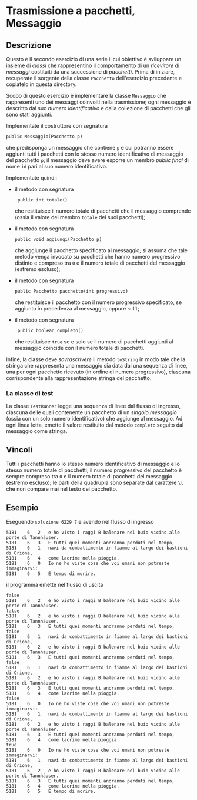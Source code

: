 Trasmissione a pacchetti, Messaggio
===================================

Descrizione
-----------

Questo è il secondo esercizio di una serie il cui obiettivo è sviluppare un
insieme di *classi* che rappresentino il comportamento di un *ricevitore* di
*messaggi* costituiti da una successione di *pacchetti*. Prima di iniziare,
recuperate il sorgente della classe `Pacchetto` dell'esercizio precedente e
copiatelo in questa directory.

Scopo di questo esercizio è implementare la classe `Messaggio` che rappresenti
uno dei messaggi coinvolti nella trasmissione; ogni messaggio è descritto dal
suo *numero identificativo* e dalla collezione di pacchetti che gli sono stati
aggiunti.

Implementate il costruttore con segnatura

    public Messaggio(Pacchetto p)

che predisponga un messaggio che contiene `p` e cui potranno essere aggiunti
tutti i pacchetti con lo stesso numero identificativo di messaggio del pacchetto
`p`; il messaggio deve avere esporre un membro *public final* di nome `id` pari
al suo numero  identificativo.

Implementate quindi:

* il metodo con segnatura

       public int totale()

  che restituisce il numero totale di pacchetti che il messaggio comprende
  (ossia il valore del membro `totale` dei suoi pacchetti);

* il metodo con segnatura

      public void aggiungi(Pacchetto p)

  che aggiunge il pacchetto specificato al messaggio; si assuma che tale metodo
  venga invocato su pacchetti che hanno numero progressivo distinto e compreso
  tra `0` e il numero totale di pacchetti del messaggio (estremo escluso);

* il metodo con segnatura

      public Pacchetto pacchetto(int progressivo)

  che restituisce il pacchetto con il numero progressivo specificato, se
  aggiunto in precedenza al messaggio, oppure `null`;

* il metodo con segnatura

       public boolean completo()

   che restituisce `true` se e solo se il numero di pacchetti aggiunti al
   messaggio coincide con il numero totale di pacchetti.

Infine, la classe deve *sovrascrivere* il metodo `toString` in modo tale che la
stringa che rappresenta una messaggio sia data dal una sequenza di linee, una
per ogni pacchetto ricevuto (in ordine di numero progressivo), ciascuna
corrispondente alla rappresentazione stringa del pacchetto.


### La classe di test

La classe `TestRunner` legge una sequenza di linee dal flusso di ingresso,
ciascuna delle quali contenente un pacchetto di un *singolo messaggio* (ossia
con un solo numero identificativo) che aggiunge al messaggio. Ad ogni linea
letta, emette il valore restituito dal metodo `completo` seguito dal messaggio
come stringa.


Vincoli
-------

Tutti i pacchetti hanno lo stesso numero identificativo di messaggio e lo stesso
numero totale di pacchetti; il numero progressivo del pacchetto è sempre
compreso tra `0` e il numero totale di pacchetti del messaggio (estremo
escluso); le parti della quadrupla sono separate dal carattere `\t` che non
compare mai nel testo del pacchetto.


Esempio
-------

Eseguendo  `soluzione 6229 7` e avendo nel flusso di ingresso

    5181	6	2	e ho visto i raggi B balenare nel buio vicino alle porte di Tannhäuser.
    5181	6	3	E tutti quei momenti andranno perduti nel tempo,
    5181	6	1	navi da combattimento in fiamme al largo dei bastioni di Orione,
    5181	6	4	come lacrime nella pioggia.
    5181	6	0	Io ne ho viste cose che voi umani non potreste immaginarvi:
    5181	6	5	È tempo di morire.

il programma emette nel flusso di uscita

    false
    5181	6	2	e ho visto i raggi B balenare nel buio vicino alle porte di Tannhäuser.
    false
    5181	6	2	e ho visto i raggi B balenare nel buio vicino alle porte di Tannhäuser.
    5181	6	3	E tutti quei momenti andranno perduti nel tempo,
    false
    5181	6	1	navi da combattimento in fiamme al largo dei bastioni di Orione,
    5181	6	2	e ho visto i raggi B balenare nel buio vicino alle porte di Tannhäuser.
    5181	6	3	E tutti quei momenti andranno perduti nel tempo,
    false
    5181	6	1	navi da combattimento in fiamme al largo dei bastioni di Orione,
    5181	6	2	e ho visto i raggi B balenare nel buio vicino alle porte di Tannhäuser.
    5181	6	3	E tutti quei momenti andranno perduti nel tempo,
    5181	6	4	come lacrime nella pioggia.
    false
    5181	6	0	Io ne ho viste cose che voi umani non potreste immaginarvi:
    5181	6	1	navi da combattimento in fiamme al largo dei bastioni di Orione,
    5181	6	2	e ho visto i raggi B balenare nel buio vicino alle porte di Tannhäuser.
    5181	6	3	E tutti quei momenti andranno perduti nel tempo,
    5181	6	4	come lacrime nella pioggia.
    true
    5181	6	0	Io ne ho viste cose che voi umani non potreste immaginarvi:
    5181	6	1	navi da combattimento in fiamme al largo dei bastioni di Orione,
    5181	6	2	e ho visto i raggi B balenare nel buio vicino alle porte di Tannhäuser.
    5181	6	3	E tutti quei momenti andranno perduti nel tempo,
    5181	6	4	come lacrime nella pioggia.
    5181	6	5	È tempo di morire.
